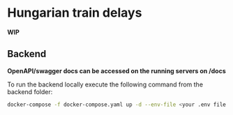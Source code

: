 # Hungarian train delays

**WIP**

## Backend

**OpenAPI/swagger docs can be accessed on the running servers on /docs**

To run the backend locally execute the following command from the backend folder:

```bash
docker-compose -f docker-compose.yaml up -d --env-file <your .env file location>
```
